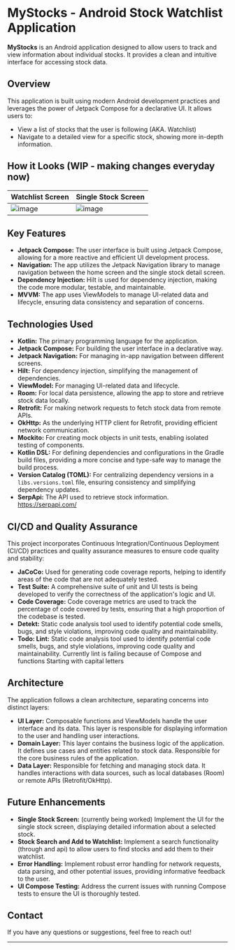 # MyStocks - Android Stock Watchlist Application

**MyStocks** is an Android application designed to allow users to track and view information about individual stocks. It provides a clean and intuitive interface for accessing stock data.

## Overview

This application is built using modern Android development practices and leverages the power of Jetpack Compose for a declarative UI. It allows users to:

*   View a list of stocks that the user is following (AKA. Watchlist)
*   Navigate to a detailed view for a specific stock, showing more in-depth information.

## How it Looks (WIP - making changes everyday now)

Watchlist Screen | Single Stock Screen
------|-------
![image](https://github.com/user-attachments/assets/d9f94f67-8b3b-439b-b0cf-545e1f52aacb) | ![image](https://github.com/user-attachments/assets/52b61004-06a6-4d00-bdca-dad65f56f3ab)

## Key Features

*   **Jetpack Compose:** The user interface is built using Jetpack Compose, allowing for a more reactive and efficient UI development process.
*   **Navigation:** The app utilizes the Jetpack Navigation library to manage navigation between the home screen and the single stock detail screen.
*   **Dependency Injection:** Hilt is used for dependency injection, making the code more modular, testable, and maintainable.
*   **MVVM:** The app uses ViewModels to manage UI-related data and lifecycle, ensuring data consistency and separation of concerns.

## Technologies Used

*   **Kotlin:** The primary programming language for the application.
*   **Jetpack Compose:** For building the user interface in a declarative way.
*   **Jetpack Navigation:** For managing in-app navigation between different screens.
*   **Hilt:** For dependency injection, simplifying the management of dependencies.
*   **ViewModel:** For managing UI-related data and lifecycle.
*   **Room:** For local data persistence, allowing the app to store and retrieve stock data locally.
*   **Retrofit:** For making network requests to fetch stock data from remote APIs.
*   **OkHttp:** As the underlying HTTP client for Retrofit, providing efficient network communication.
*   **Mockito:** For creating mock objects in unit tests, enabling isolated testing of components.
*   **Kotlin DSL:** For defining dependencies and configurations in the Gradle build files, providing a more concise and type-safe way to manage the build process.
*   **Version Catalog (TOML):** For centralizing dependency versions in a `libs.versions.toml` file, ensuring consistency and simplifying dependency updates.
*   **SerpApi:** The API used to retrieve stock information. https://serpapi.com/

## CI/CD and Quality Assurance

This project incorporates Continuous Integration/Continuous Deployment (CI/CD) practices and quality assurance measures to ensure code quality and stability:

*   **JaCoCo:** Used for generating code coverage reports, helping to identify areas of the code that are not adequately tested.
*   **Test Suite:** A comprehensive suite of unit and UI tests is being developed to verify the correctness of the application's logic and UI.
*   **Code Coverage:** Code coverage metrics are used to track the percentage of code covered by tests, ensuring that a high proportion of the codebase is tested.
*   **Detekt:** Static code analysis tool used to identify potential code smells, bugs, and style violations, improving code quality and maintainability.
*   **Todo: Lint:** Static code analysis tool used to identify potential code smells, bugs, and style violations, improving code quality and maintainability. Currently lint is failing because of Compose and functions Starting with capital letters

## Architecture

The application follows a clean architecture, separating concerns into distinct layers:

*   **UI Layer:** Composable functions and ViewModels handle the user interface and its data. This layer is responsible for displaying information to the user and handling user interactions.
*   **Domain Layer:** This layer contains the business logic of the application. It defines use cases and entities related to stock data. Responsible for the core business rules of the application.
*   **Data Layer:** Responsible for fetching and managing stock data. It handles interactions with data sources, such as local databases (Room) or remote APIs (Retrofit/OkHttp).

## Future Enhancements

*   **Single Stock Screen:** (currently being worked) Implement the UI for the single stock screen, displaying detailed information about a selected stock.
*   **Stock Search and Add to Watchlist:** Implement a search functionality (through and api) to allow users to find stocks and add them to their watchlist.
*   **Error Handling:** Implement robust error handling for network requests, data parsing, and other potential issues, providing informative feedback to the user.
*   **UI Compose Testing:** Address the current issues with running Compose tests to ensure the UI is thoroughly tested.

## Contact

If you have any questions or suggestions, feel free to reach out!

---
